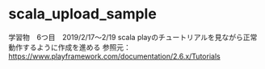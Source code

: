 # scala_upload_sample
学習物　6つ目　2019/2/17〜2/19 scala playのチュートリアルを見ながら正常動作するように作成を進める
参照元：https://www.playframework.com/documentation/2.6.x/Tutorials
